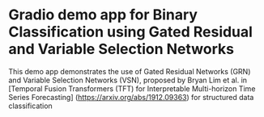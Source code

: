 # Gradio demo app for Binary Classification using Gated Residual and Variable Selection Networks

This demo app demonstrates the use of Gated Residual Networks (GRN) and Variable Selection Networks (VSN), proposed by Bryan Lim et al. in [Temporal Fusion Transformers (TFT) for Interpretable Multi-horizon Time Series Forecasting] (https://arxiv.org/abs/1912.09363) for structured data classification
